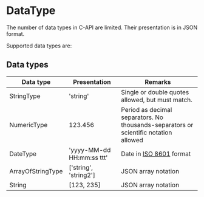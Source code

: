 ﻿# DataType

The number of data types in C-API are limited. Their presentation is in JSON format.

Supported data types are:

## Data types
| Data type         | Presentation              | Remarks                                                                              |
|-------------------|---------------------------|--------------------------------------------------------------------------------------|
| StringType        | 'string'                  | Single or double quotes allowed, but must match.                                     |
| NumericType       | 123.456                   | Period as decimal separators. No thousands-separators or scientific notation allowed |
| DateType          | 'yyyy-MM-dd HH:mm:ss ttt' | Date in [ISO 8601](https://en.wikipedia.org/wiki/ISO_8601) format                    |
| ArrayOfStringType | \['string', 'string2'\]   | JSON array notation                                                                  |
| String            | \[123, 235\]              | JSON array notation                                                                  |

